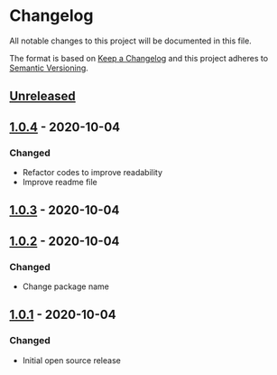 # Changelog

All notable changes to this project will be documented in this file.

The format is based on [Keep a Changelog](http://keepachangelog.com/en/1.0.0/)
and this project adheres to [Semantic Versioning](http://semver.org/spec/v2.0.0.html).

## [Unreleased]

## [1.0.4] - 2020-10-04
### Changed

- Refactor codes to improve readability
- Improve readme file

## [1.0.3] - 2020-10-04

## [1.0.2] - 2020-10-04
### Changed

- Change package name

## [1.0.1] - 2020-10-04
### Changed

- Initial open source release

[unreleased]: https://github.com/seehait/series-renamer/compare/1.0.4...HEAD
[1.0.4]: https://github.com/seehait/seehait/series-renamer/compare/1.0.3...1.0.4
[1.0.3]: https://github.com/seehait/seehait/series-renamer/compare/1.0.2...1.0.3
[1.0.2]: https://github.com/seehait/seehait/series-renamer/compare/1.0.1...1.0.2
[1.0.1]: https://github.com/seehait/seehait/series-renamer/compare/1.0.0...1.0.1
[1.0.0]: https://github.com/seehait/seehait/series-renamer/compare/9f4be5741326f2f641164c15dc29a430725d4cfb...1.0.1
